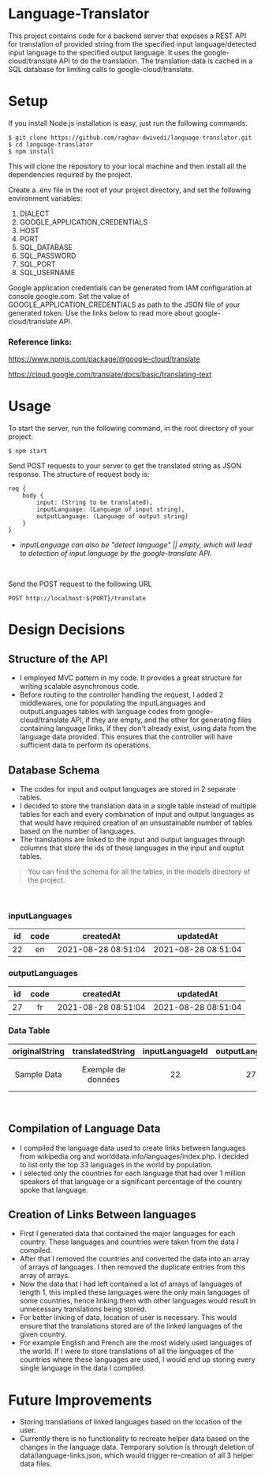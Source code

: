 # Language-Translator

This project contains code for a backend server that exposes a REST API for translation of provided string from the specified input language/detected input language to the specified output language. It uses the google-cloud/translate API to do the translation. The translation data is cached in a SQL database for limiting calls to google-cloud/translate.

# Setup

If you install Node.js installation is easy, just run the following commands.

```
$ git clone https://github.com/raghav-dwivedi/language-translator.git
$ cd language-translator
$ npm install
```

This will clone the repository to your local machine and then install all the dependencies required by the project.

Create a .env file in the root of your project directory, and set the following environment variables:

1. DIALECT
2. GOOGLE_APPLICATION_CREDENTIALS
3. HOST
4. PORT
5. SQL_DATABASE
6. SQL_PASSWORD
7. SQL_PORT
8. SQL_USERNAME

Google application credentials can be generated from IAM configuration at console.google.com. Set the value of GOOGLE_APPLICATION_CREDENTIALS as path to the JSON file of your generated token. Use the links below to read more about google-cloud/translate API.

### Reference links:

https://www.npmjs.com/package/@google-cloud/translate

https://cloud.google.com/translate/docs/basic/translating-text

# Usage

To start the server, run the following command, in the root directory of your project:

```
$ npm start
```

Send POST requests to your server to get the translated string as JSON response. The structure of request body is:

```
req {
    body {
        input: (String to be translated),
        inputLanguage: (Language of input string),
        outputLanguage: (Language of output string)
    }
}
```

- _inputLanguage can also be "detect language" || empty, which will lead to detection of input language by the google-translate API._

&nbsp;

Send the POST request to the following URL

```
POST http://localhost:${PORT}/translate
```

# Design Decisions

## Structure of the API

- I employed MVC pattern in my code. It provides a great structure for writing scalable asynchronous code.
- Before routing to the controller handling the request, I added 2 middlewares, one for populating the inputLanguages and outputLanguages tables with language codes from google-cloud/translate API, if they are empty, and the other for generating files containing language links, if they don't already exist, using data from the language data provided. This ensures that the controller will have sufficient data to perform its operations.

## Database Schema

- The codes for input and output languages are stored in 2 separate tables.
- I decided to store the translation data in a single table instead of multiple tables for each and every combination of input and output languages as that would have required creation of an unsustainable number of tables based on the number of languages.
- The translations are linked to the input and output languages through columns that store the ids of these languages in the input and ouptut tables.

> You can find the schema for all the tables, in the models directory of the project.

&nbsp;

### **inputLanguages**

| id  | code |      createdAt      |      updatedAt      |
| :-: | :--: | :-----------------: | :-----------------: |
| 22  |  en  | 2021-08-28 08:51:04 | 2021-08-28 08:51:04 |

### **outputLanguages**

| id  | code |      createdAt      |      updatedAt      |
| :-: | :--: | :-----------------: | :-----------------: |
| 27  |  fr  | 2021-08-28 08:51:04 | 2021-08-28 08:51:04 |

### **Data Table**

| originalString |  translatedString  | inputLanguageId | outputLanguageId |      createdAt      |      updatedAt      |
| :------------: | :----------------: | :-------------: | :--------------: | :-----------------: | :-----------------: |
|  Sample Data   | Exemple de données |       22        |        27        | 2021-08-28 12:09:12 | 2021-08-28 12:09:12 |

&nbsp;

## Compilation of Language Data

- I compiled the language data used to create links between languages from wikipedia.org and worlddata.info/languages/index.php. I decided to list only the top 33 languages in the world by population.
- I selected only the countries for each language that had over 1 million speakers of that language or a significant percentage of the country spoke that language.

## Creation of Links Between languages

- First I generated data that contained the major languages for each country. These languages and countries were taken from the data I compiled.
- After that I removed the countries and converted the data into an array of arrays of languages. I then removed the duplicate entries from this array of arrays.
- Now the data that I had left contained a lot of arrays of languages of length 1, this implied these languages were the only main languages of some countries, hence linking them with other languages would result in unnecessary translations being stored.
- For better linking of data, location of user is necessary. This would ensure that the translations stored are of the linked languages of the given country.
- For example English and French are the most widely used languages of the world. If I were to store translations of all the languages of the countries where these languages are used, I would end up storing every single language in the data I compiled.

# Future Improvements

- Storing translations of linked languages based on the location of the user.
- Currently there is no functionality to recreate helper data based on the changes in the language data. Temporary solution is through deletion of data/language-links.json, which would trigger re-creation of all 3 helper data files.
